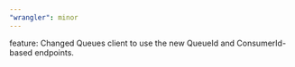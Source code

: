 ```yaml
---
"wrangler": minor
---
```


feature: Changed Queues client to use the new QueueId and ConsumerId-based endpoints.
